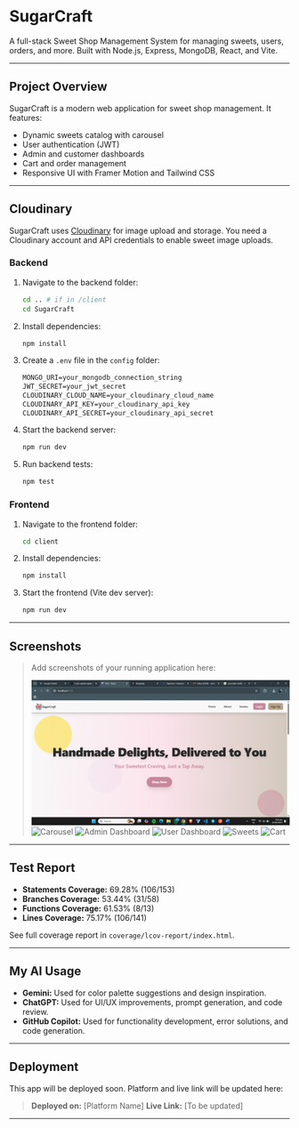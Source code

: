 
# SugarCraft

A full-stack Sweet Shop Management System for managing sweets, users, orders, and more. Built with Node.js, Express, MongoDB, React, and Vite.

---

## Project Overview
SugarCraft is a modern web application for sweet shop management. It features:
- Dynamic sweets catalog with carousel
- User authentication (JWT)
- Admin and customer dashboards
- Cart and order management
- Responsive UI with Framer Motion and Tailwind CSS

---


## Cloudinary

SugarCraft uses [Cloudinary](https://cloudinary.com/) for image upload and storage. You need a Cloudinary account and API credentials to enable sweet image uploads.



### Backend
1. Navigate to the backend folder:
   ```sh
   cd .. # if in /client
   cd SugarCraft
   ```
2. Install dependencies:
   ```sh
   npm install
   ```
3. Create a `.env` file in the `config` folder:
   ```env
   MONGO_URI=your_mongodb_connection_string
   JWT_SECRET=your_jwt_secret
   CLOUDINARY_CLOUD_NAME=your_cloudinary_cloud_name
   CLOUDINARY_API_KEY=your_cloudinary_api_key
   CLOUDINARY_API_SECRET=your_cloudinary_api_secret
   ```
4. Start the backend server:
   ```sh
   npm run dev
   ```
5. Run backend tests:
   ```sh
   npm test
   ```

### Frontend
1. Navigate to the frontend folder:
   ```sh
   cd client
   ```
2. Install dependencies:
   ```sh
   npm install
   ```
3. Start the frontend (Vite dev server):
   ```sh
   npm run dev
   ```

---


## Screenshots

> Add screenshots of your running application here:
>
> ![Home Page](https://github.com/Avishkant/SugarCraft/blob/main/Images/Screenshot%20(861).png?raw=true)
> ![Carousel](screenshots/carousel.png)
> ![Admin Dashboard](screenshots/admin_dashboard.png)
> ![User Dashboard](screenshots/user_dashboard.png)
> ![Sweets](screenshots/sweets.png)
> ![Cart](screenshots/cart.png)

---

## Test Report

- **Statements Coverage:** 69.28% (106/153)
- **Branches Coverage:** 53.44% (31/58)
- **Functions Coverage:** 61.53% (8/13)
- **Lines Coverage:** 75.17% (106/141)

See full coverage report in `coverage/lcov-report/index.html`.

---

## My AI Usage

- **Gemini:** Used for color palette suggestions and design inspiration.
- **ChatGPT:** Used for UI/UX improvements, prompt generation, and code review.
- **GitHub Copilot:** Used for functionality development, error solutions, and code generation.

---


## Deployment

This app will be deployed soon. Platform and live link will be updated here:

> **Deployed on:** [Platform Name]
> **Live Link:** [To be updated]

---

